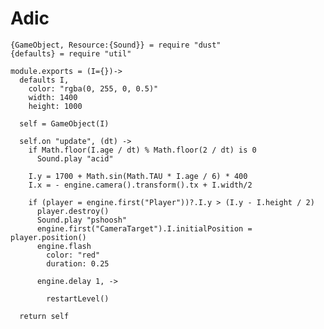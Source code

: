 Adic
====

    {GameObject, Resource:{Sound}} = require "dust"
    {defaults} = require "util"

    module.exports = (I={})->
      defaults I,
        color: "rgba(0, 255, 0, 0.5)"
        width: 1400
        height: 1000

      self = GameObject(I)

      self.on "update", (dt) ->
        if Math.floor(I.age / dt) % Math.floor(2 / dt) is 0
          Sound.play "acid"

        I.y = 1700 + Math.sin(Math.TAU * I.age / 6) * 400
        I.x = - engine.camera().transform().tx + I.width/2

        if (player = engine.first("Player"))?.I.y > (I.y - I.height / 2)
          player.destroy()
          Sound.play "pshoosh"
          engine.first("CameraTarget").I.initialPosition = player.position()
          engine.flash
            color: "red"
            duration: 0.25

          engine.delay 1, ->

            restartLevel()

      return self

